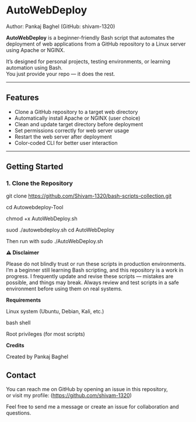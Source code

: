 


# AutoWebDeploy

Author: Pankaj Baghel (GitHub: shivam-1320)


**AutoWebDeploy** is a beginner-friendly Bash script that automates the deployment of web applications from a GitHub repository to a Linux server using Apache or NGINX.

It’s designed for personal projects, testing environments, or learning automation using Bash.  
You just provide your repo — it does the rest.

---

##  Features

- Clone a GitHub repository to a target web directory
- Automatically install Apache or NGINX (user choice)
- Clean and update target directory before deployment
- Set permissions correctly for web server usage
- Restart the web server after deployment
- Color-coded CLI for better user interaction

---

##  Getting Started

### 1. Clone the Repository

git clone https://github.com/Shivam-1320/bash-scripts-collection.git

cd Autowebdeploy-Tool

chmod +x AutoWebDeploy.sh

suod ./autowebdeploy.sh
cd AutoWebDeploy

Then run with sudo ./AutoWebDeploy.sh







**⚠ Disclaimer**

Please do not blindly trust or run these scripts in production environments.
I’m a beginner still learning Bash scripting, and this repository is a work in progress.
I frequently update and revise these scripts — mistakes are possible, and things may break.
Always review and test scripts in a safe environment before using them on real systems.



 
**Requirements**

Linux system (Ubuntu, Debian, Kali, etc.)

bash shell

Root privileges (for most scripts)


 
 **Credits**
 
  Created by Pankaj Baghel

## Contact

You can reach me on GitHub by opening an issue in this repository,  
or visit my profile: (https://github.com/shivam-1320)  

Feel free to send me a message or create an issue for collaboration and questions.
